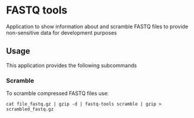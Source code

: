 # FASTQ tools

Application to show information about and scramble FASTQ files to provide non-sensitive data for development purposes

## Usage

This application provides the following subcommands

### Scramble

To scramble compressed FASTQ files use:

```shell
cat file_fastq.gz | gzip -d | fastq-tools scramble | gzip > scrambled_fastq.gz
```